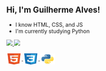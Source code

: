 ## Hi, I'm Guilherme Alves!

- I know HTML, CSS, and JS
- I'm currently studying Python

<div>
 <a href="https://github.com/galvsre">
 <img height="180em" src="https://github-readme-stats.vercel.app/api?username=galvsre&show_icons=true&theme=radical&include_all_commits=true&count_private=true"/>
 <img height="180em" src="https://github-readme-stats.vercel.app/api/top-langs/?username=galvsre&layout=compact&langs_count=7&theme=radical"/>
</div>
<div style="display: inline_block"><br>
 <img align="center" alt="HTML" height="30" width="40" src="https://raw.githubusercontent.com/devicons/devicon/master/icons/html5/html5-original.svg">
 <img align="center" alt="CSS" height="30" width="40" src="https://raw.githubusercontent.com/devicons/devicon/master/icons/css3/css3-original.svg">
 <img align="center" alt="Python" height="30" width="40" src="https://raw.githubusercontent.com/devicons/devicon/master/icons/python/python-original.svg">
 
 ##
